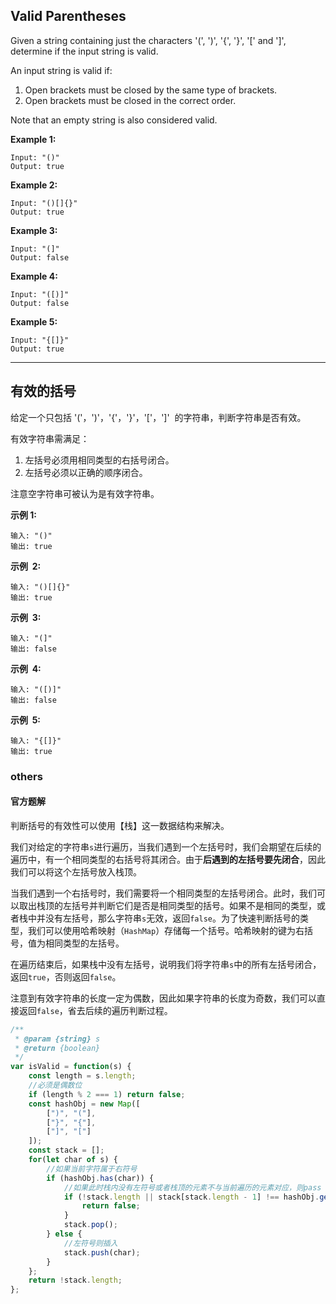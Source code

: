 ## Valid Parentheses

Given a string containing just the characters '(', ')', '{', '}', '[' and ']', determine if the input string is valid.

An input string is valid if:

1. Open brackets must be closed by the same type of brackets.
2. Open brackets must be closed in the correct order.

Note that an empty string is also considered valid.

**Example 1:**

    Input: "()"
    Output: true

**Example 2:**

    Input: "()[]{}"
    Output: true

**Example 3:**

    Input: "(]"
    Output: false

**Example 4:**

    Input: "([)]"
    Output: false

**Example 5:**

    Input: "{[]}"
    Output: true

---

## 有效的括号

给定一个只包括 '('，')'，'{'，'}'，'['，']'  的字符串，判断字符串是否有效。

有效字符串需满足：

1. 左括号必须用相同类型的右括号闭合。
2. 左括号必须以正确的顺序闭合。

注意空字符串可被认为是有效字符串。

**示例 1:**

    输入: "()"
    输出: true

**示例  2:**

    输入: "()[]{}"
    输出: true

**示例  3:**

    输入: "(]"
    输出: false

**示例  4:**

    输入: "([)]"
    输出: false

**示例  5:**

    输入: "{[]}"
    输出: true

### others

#### 官方题解

判断括号的有效性可以使用【栈】这一数据结构来解决。

我们对给定的字符串`s`进行遍历，当我们遇到一个左括号时，我们会期望在后续的遍历中，有一个相同类型的右括号将其闭合。由于**后遇到的左括号要先闭合**，因此我们可以将这个左括号放入栈顶。

当我们遇到一个右括号时，我们需要将一个相同类型的左括号闭合。此时，我们可以取出栈顶的左括号并判断它们是否是相同类型的括号。如果不是相同的类型，或者栈中并没有左括号，那么字符串`s`无效，返回`false`。为了快速判断括号的类型，我们可以使用哈希映射（`HashMap`）存储每一个括号。哈希映射的键为右括号，值为相同类型的左括号。

在遍历结束后，如果栈中没有左括号，说明我们将字符串`s`中的所有左括号闭合，返回`true`，否则返回`false`。

注意到有效字符串的长度一定为偶数，因此如果字符串的长度为奇数，我们可以直接返回`false`，省去后续的遍历判断过程。

```javascript
/**
 * @param {string} s
 * @return {boolean}
 */
var isValid = function(s) {
    const length = s.length;
    //必须是偶数位
    if (length % 2 === 1) return false;
    const hashObj = new Map([
        [")", "("],
        ["}", "{"],
        ["]", "["]
    ]);
    const stack = [];
    for(let char of s) {
        //如果当前字符属于右符号
        if (hashObj.has(char)) {
            //如果此时栈内没有左符号或者栈顶的元素不与当前遍历的元素对应，则pass
            if (!stack.length || stack[stack.length - 1] !== hashObj.get(char)) {
                return false;
            }
            stack.pop();
        } else {
            //左符号则插入
            stack.push(char);
        }
    };
    return !stack.length;
};
```
